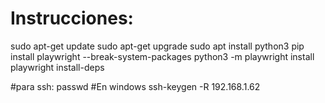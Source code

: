 # Instrucciones:
sudo apt-get update
sudo apt-get upgrade
sudo apt install python3
pip install playwright --break-system-packages
python3 -m playwright install
playwright install-deps

#para ssh:
passwd 
#En windows
ssh-keygen -R 192.168.1.62
